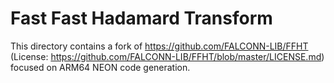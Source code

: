 # Fast Fast Hadamard Transform

This directory contains a fork of https://github.com/FALCONN-LIB/FFHT
(License: https://github.com/FALCONN-LIB/FFHT/blob/master/LICENSE.md)
focused on ARM64 NEON code generation.
